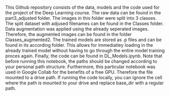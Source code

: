 This Github repository consists of the data, models and the code used for the project of the Deep Learning course. 
The raw data can be found in the part3_adjusted folder. The images in this folder were split into 3 classes. The split dataset with adjused filenames can be found in the Classes folder. 
Data augmentation was applied using the already seperated images. Therefore, the augmented images can be found in the folder Classes_augmented2. 
The trained models are stored as .p files and can be found in its according folder. This allows for immediatley loading in the already trained model without
having to go through the entire model training proces again. 
Finally, the code can be found in DL_Models.ipynb. Note that before running this notebook, the paths should be changed according to your personal path structure. Furthermore, 
this particular notebook was used in Google Collab for the benefits of a free GPU. Therefore the file mounted to a drive path. If running the code locally, you can ignore the cell where
the path is mounted to your drive and replace base_dir with a regular path. 
